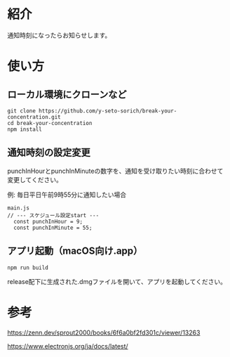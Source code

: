 # 紹介
通知時刻になったらお知らせします。

# 使い方
## ローカル環境にクローンなど
```
git clone https://github.com/y-seto-sorich/break-your-concentration.git
cd break-your-concentration
npm install
```

## 通知時刻の設定変更
punchInHourとpunchInMinuteの数字を、通知を受け取りたい時刻に合わせて変更してください。

例: 毎日平日午前9時55分に通知したい場合
```
main.js
// --- スケジュール設定start ---
  const punchInHour = 9;
  const punchInMinute = 55;
```

## アプリ起動（macOS向け.app）
```
npm run build
```
release配下に生成された.dmgファイルを開いて、アプリを起動してください。

# 参考
https://zenn.dev/sprout2000/books/6f6a0bf2fd301c/viewer/13263

https://www.electronjs.org/ja/docs/latest/
